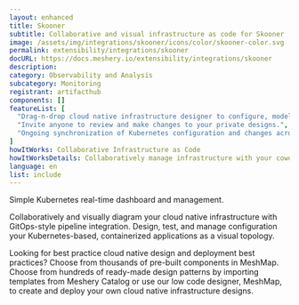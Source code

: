 ```yaml
---
layout: enhanced
title: Skooner
subtitle: Collaborative and visual infrastructure as code for Skooner
image: /assets/img/integrations/skooner/icons/color/skooner-color.svg
permalink: extensibility/integrations/skooner
docURL: https://docs.meshery.io/extensibility/integrations/skooner
description: 
category: Observability and Analysis
subcategory: Monitoring
registrant: artifacthub
components: []
featureList: [
  "Drag-n-drop cloud native infrastructure designer to configure, model, and deploy your workloads.",
  "Invite anyone to review and make changes to your private designs.",
  "Ongoing synchronization of Kubernetes configuration and changes across any number of clusters."
]
howItWorks: Collaborative Infrastructure as Code
howItWorksDetails: Collaboratively manage infrastructure with your coworkers synchronously sharing the same designs.
language: en
list: include
---
```

<p>
Simple Kubernetes real-time dashboard and management.
</p>
<p>
    Collaboratively and visually diagram your cloud native infrastructure with GitOps-style pipeline integration. Design, test, and manage configuration your Kubernetes-based, containerized applications as a visual topology.
</p>
<p>
    Looking for best practice cloud native design and deployment best practices? Choose from thousands of pre-built components in MeshMap. Choose from hundreds of ready-made design patterns by importing templates from Meshery Catalog or use our low code designer, MeshMap, to create and deploy your own cloud native infrastructure designs.
</p>
